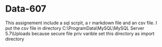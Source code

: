 # Data-607

This assignement include a sql scrpit, a r markdown file and an csv file.
I put the csv file in directory C:\ProgramData\MySQL\MySQL Server 5.7\Uploads because secure file priv varible set this directory as import directory
